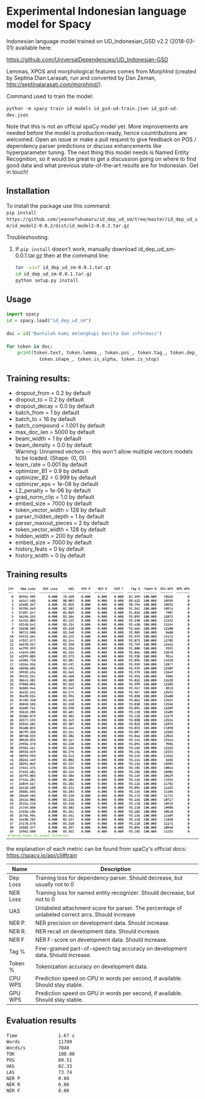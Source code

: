 # Experimental Indonesian language model for Spacy 
Indonesian language model trained on UD_Indonesian_GSD v2.2 (2018-03-01) available here: 

https://github.com/UniversalDependencies/UD_Indonesian-GSD

Lemmas, XPOS and morphological features comes from MorphInd (created by Septina Dian Larasati, run and converted by Dan Zeman, http://septinalarasati.com/morphind/).

Command used to train the model:

`python -m spacy train id models id_gsd-ud-train.json id_gsd-ud-dev.json`

Note that this is not an official spaCy model yet. More improvements are needed before the model is production-ready, hence countributions are welcomed. Open an issue or make a pull request to give feedback on POS / dependency parser predictions or  discuss enhancements like hyperparameter tuning. The next thing this model needs is Named Entity Recognition, so it would be great to get a discussion going on where to find good data and what previous state-of-the-art results are for Indonesian. Get in touch! 

## Installation

To install the package use this command:  
`pip install https://github.com/jeannefukumaru/id_dep_ud_sm/tree/master/id_dep_ud_sm/id_model2-0.0.2/dist/id_model2-0.0.2.tar.gz`

Troubleshooting: 
1. If `pip install` doesn't work, manually download id_dep_ud_sm-0.0.1.tar.gz then at the command line: 
   ```bash
   tar -xzvf id_dep_ud_sm-0.0.1.tar.gz
   cd id_dep_ud_sm-0.0.1.tar.gz
   python setup.py install
   ```

## Usage

```python
import spacy
id = spacy.load("id_dep_ud_sm")

doc = id("Bantulah kami melengkapi berita dan informasi")

for token in doc:
    print(token.text, token.lemma_, token.pos_, token.tag_, token.dep_,
            token.shape_, token.is_alpha, token.is_stop)
```

## Training results:

- dropout_from = 0.2 by default 
- dropout_to = 0.2 by default 
- dropout_decay = 0.0 by default 
- batch_from = 1 by default 
- batch_to = 16 by default 
- batch_compound = 1.001 by default 
- max_doc_len = 5000 by default 
- beam_width = 1 by default 
- beam_density = 0.0 by default   
Warning: Unnamed vectors -- this won't allow multiple vectors models to be loaded. (Shape: (0, 0))  
- learn_rate = 0.001 by default 
- optimizer_B1 = 0.9 by default 
- optimizer_B2 = 0.999 by default
- optimizer_eps = 1e-08 by default  
- L2_penalty = 1e-06 by default 
- grad_norm_clip = 1.0 by default 
- embed_size = 7000 by default 
- token_vector_width = 128 by default 
- parser_hidden_depth = 1 by default 
- parser_maxout_pieces = 2 by default 
- token_vector_width = 128 by default 
- hidden_width = 200 by default 
- embed_size = 7000 by default 
- history_feats = 0 by default 
- history_width = 0 by default 

## Training results 
![alt text](train_results.png)

the explanation of each metric can be found from spaCy's official docs: 
https://spacy.io/api/cli#train

| Name | Description |
| ---  | ---         | 
| Dep Loss | Training loss for dependency parser. Should decrease, but usually not to 0 |
| NER Loss | Training loss for named entity recognizer. Should decrease, but not to 0 |
| UAS | Unlabeled attachment score for parser. The percentage of unlabeled correct arcs. Should increase 
| NER P. | NER precision on development data. Should increase.
| NER R. | NER recall on development data. Should increase. 
| NER F | NER F-score on development data. Should increase. 
| Tag % | Fine-grained part-of-speech tag accuracy on development data. Should increase. 
| Token % | Tokenization accuracy on development data. 
| CPU WPS | Prediction speed on CPU in words per second, if available. Should stay stable. 
| GPU WPS | Prediction speed on GPU in words per second, if available. Should stay stable. 

## Evaluation results
    Time               1.67 s         
    Words              11780          
    Words/s            7040           
    TOK                100.00         
    POS                89.51          
    UAS                82.33          
    LAS                73.74          
    NER P              0.00           
    NER R              0.00           
    NER F              0.00  
